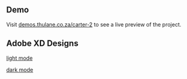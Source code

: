 ## Demo
Visit [demos.thulane.co.za/carter-2](https://demos.thulane.co.za/carter-2/) to see a live preview of the project.

## Adobe XD Designs
[light mode](https://demos.thulane.co.za/carter-2/design1.png)

[dark mode](https://demos.thulane.co.za/carter-2/design1.png)


